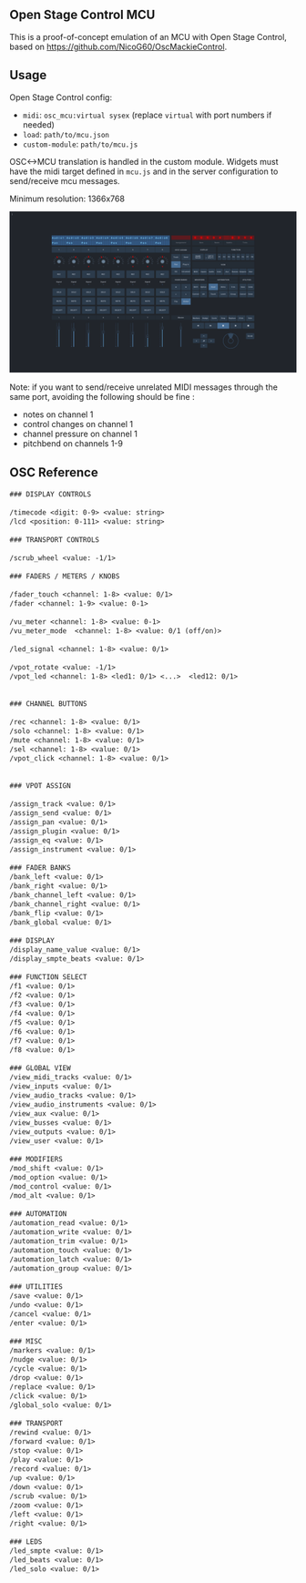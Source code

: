 ## Open Stage Control MCU

This is a proof-of-concept emulation of an MCU with Open Stage Control, based on https://github.com/NicoG60/OscMackieControl.

## Usage

Open Stage Control config:
- `midi`: `osc_mcu:virtual sysex` (replace `virtual` with port numbers if needed)
- `load`: `path/to/mcu.json`
- `custom-module`: `path/to/mcu.js`

OSC<->MCU translation is handled in the custom module. Widgets must have the midi target defined in `mcu.js` and in the server configuration to send/receive mcu messages.

Minimum resolution: 1366x768

![](screenshot.png)


Note: if you want to send/receive unrelated MIDI messages through the same port, avoiding the following should be fine :
- notes on channel 1
- control changes on channel 1
- channel pressure on channel 1
- pitchbend on channels 1-9

## OSC Reference

```
### DISPLAY CONTROLS

/timecode <digit: 0-9> <value: string>
/lcd <position: 0-111> <value: string>

### TRANSPORT CONTROLS

/scrub_wheel <value: -1/1>

### FADERS / METERS / KNOBS

/fader_touch <channel: 1-8> <value: 0/1>
/fader <channel: 1-9> <value: 0-1>

/vu_meter <channel: 1-8> <value: 0-1>
/vu_meter_mode  <channel: 1-8> <value: 0/1 (off/on)>

/led_signal <channel: 1-8> <value: 0/1>

/vpot_rotate <value: -1/1>
/vpot_led <channel: 1-8> <led1: 0/1> <...>  <led12: 0/1>


### CHANNEL BUTTONS

/rec <channel: 1-8> <value: 0/1>
/solo <channel: 1-8> <value: 0/1>
/mute <channel: 1-8> <value: 0/1>
/sel <channel: 1-8> <value: 0/1>
/vpot_click <channel: 1-8> <value: 0/1>


### VPOT ASSIGN

/assign_track <value: 0/1>
/assign_send <value: 0/1>
/assign_pan <value: 0/1>
/assign_plugin <value: 0/1>
/assign_eq <value: 0/1>
/assign_instrument <value: 0/1>

### FADER BANKS
/bank_left <value: 0/1>
/bank_right <value: 0/1>
/bank_channel_left <value: 0/1>
/bank_channel_right <value: 0/1>
/bank_flip <value: 0/1>
/bank_global <value: 0/1>

### DISPLAY
/display_name_value <value: 0/1>
/display_smpte_beats <value: 0/1>

### FUNCTION SELECT
/f1 <value: 0/1>
/f2 <value: 0/1>
/f3 <value: 0/1>
/f4 <value: 0/1>
/f5 <value: 0/1>
/f6 <value: 0/1>
/f7 <value: 0/1>
/f8 <value: 0/1>

### GLOBAL VIEW
/view_midi_tracks <value: 0/1>
/view_inputs <value: 0/1>
/view_audio_tracks <value: 0/1>
/view_audio_instruments <value: 0/1>
/view_aux <value: 0/1>
/view_busses <value: 0/1>
/view_outputs <value: 0/1>
/view_user <value: 0/1>

### MODIFIERS
/mod_shift <value: 0/1>
/mod_option <value: 0/1>
/mod_control <value: 0/1>
/mod_alt <value: 0/1>

### AUTOMATION
/automation_read <value: 0/1>
/automation_write <value: 0/1>
/automation_trim <value: 0/1>
/automation_touch <value: 0/1>
/automation_latch <value: 0/1>
/automation_group <value: 0/1>

### UTILITIES
/save <value: 0/1>
/undo <value: 0/1>
/cancel <value: 0/1>
/enter <value: 0/1>

### MISC
/markers <value: 0/1>
/nudge <value: 0/1>
/cycle <value: 0/1>
/drop <value: 0/1>
/replace <value: 0/1>
/click <value: 0/1>
/global_solo <value: 0/1>

### TRANSPORT
/rewind <value: 0/1>
/forward <value: 0/1>
/stop <value: 0/1>
/play <value: 0/1>
/record <value: 0/1>
/up <value: 0/1>
/down <value: 0/1>
/scrub <value: 0/1>
/zoom <value: 0/1>
/left <value: 0/1>
/right <value: 0/1>

### LEDS
/led_smpte <value: 0/1>
/led_beats <value: 0/1>
/led_solo <value: 0/1>
```
